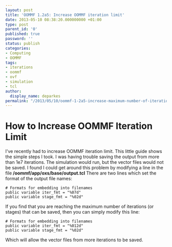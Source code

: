 ```yaml
---
layout: post
title: 'OOMMF 1.2a5: Increase OOMMF iteration limit'
date: 2013-05-10 08:38:20.000000000 +01:00
type: post
parent_id: '0'
published: true
password: ''
status: publish
categories:
- Computing
- OOMMF
tags:
- iterations
- oommf
- ovf
- simulation
- tcl
author:
  display_name: deparkes
permalink: "/2013/05/10/oommf-1-2a5-increase-maximum-number-of-iterations/"
---
```

<h1>How to Increase OOMMF Iteration Limit</h1>
I've recently had to increase OOMMF iteration limit. This little guide shows the simple steps I took.
I was having trouble saving the output from more than 1e7 iterations. The simulation would run, but the vector files would not be saved. I found I could get around this problem by modifying a line in the file<strong> /oommf/app/oxs/base/output.tcl</strong>
There are two lines which set the format of the output file names:

```
# Formats for embedding into filenames
public variable iter_fmt = "%07d"
public variable stage_fmt = "%02d"
```

If you find that you are reaching the maximum number of iterations (or stages) that can be saved, then you can simply modify this line:

```
# Formats for embedding into filenames
public variable iter_fmt = "%012d"
public variable stage_fmt = "%02d"
```
Which will allow the vector files from more iterations to be saved.
